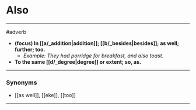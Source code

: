 # Also
---
#adverb
- **(focus) In [[a/_addition|addition]]; [[b/_besides|besides]]; as well; further; too.**
	- _Example: They had porridge for breakfast, and also toast._
- **To the same [[d/_degree|degree]] or extent; so, as.**
---
### Synonyms
- [[as well]], [[eke]], [[too]]
---
